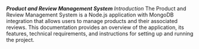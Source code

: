 ***Product and Review Management System***
*Introduction*
The Product and Review Management System is a Node.js application with MongoDB integration that allows users to manage products and their associated reviews. This documentation provides an overview of the application, its features, technical requirements, and instructions for setting up and running the project.